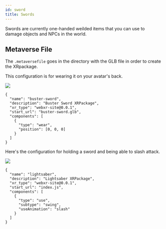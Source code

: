 ```yaml
---
id: sword
title: Swords
---
```


Swords are currently one-handed weilded items that you can use to damage objects and NPCs in the world.


## Metaverse File

The `.metaversefile` goes in the directory with the GLB file in order to create the XRpackage.

This configuration is for wearing it on your avatar's back.

![](/img/sword.jpg)


```
{
  "name": "buster-sword",
  "description": "Buster Sword XRPackage",
  "xr_type": "webxr-site@0.0.1",
  "start_url": "buster-sword.glb",
  "components": [
    {
      "type": "wear",
      "position": [0, 0, 0]
    }
  ]
}
```

Here's the configuration for holding a sword and being able to slash attack.

![](/img/sword2.jpg)

```
{
  "name": "lightsaber",
  "description": "Lightsaber XRPackage",
  "xr_type": "webxr-site@0.0.1",
  "start_url": "index.js",
  "components": [
    {
      "type": "use",
      "subtype": "swing",
      "useAnimation": "slash"
    }
  ]
}
```